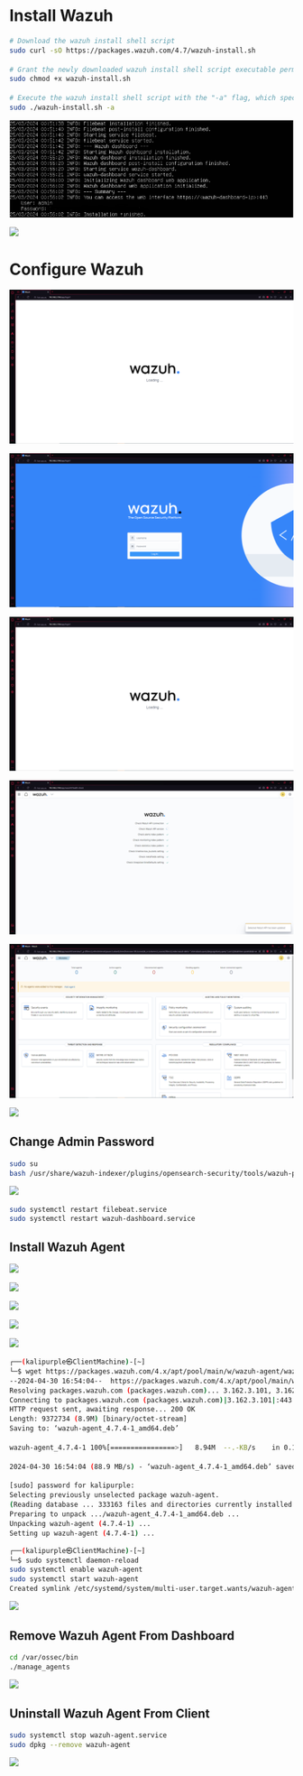 # Install Wazuh

```Bash
# Download the wazuh install shell script
sudo curl -sO https://packages.wazuh.com/4.7/wazuh-install.sh

# Grant the newly downloaded wazuh install shell script executable permissions
sudo chmod +x wazuh-install.sh

# Execute the wazuh install shell script with the "-a" flag, which specifies the script to install and configure Wazuh server, Wazuh indexer, and Wazuh dashboard
sudo ./wazuh-install.sh -a
```

![](https://github.com/JonmarCorpuz/Documentations/blob/main/Wazuh/Assets/Capture.PNG)

![](https://github.com/JonmarCorpuz/SecondBrain/blob/main/Assets/Whitespace.png)

# Configure Wazuh

![](https://github.com/JonmarCorpuz/Documentations/blob/main/Wazuh/Assets/Wazuh%20pt1.PNG)

![](https://github.com/JonmarCorpuz/Documentations/blob/main/Wazuh/Assets/Wazuh%20pt2.PNG)

![](https://github.com/JonmarCorpuz/Documentations/blob/main/Wazuh/Assets/Wazuh%20pt1.PNG)

![](https://github.com/JonmarCorpuz/Documentations/blob/main/Wazuh/Assets/Wazuh%20pt4.PNG)

![](https://github.com/JonmarCorpuz/Documentations/blob/main/Wazuh/Assets/Wazuh%20pt5.PNG)

![](https://github.com/JonmarCorpuz/SecondBrain/blob/main/Assets/Whitespace.png)

## Change Admin Password

```Bash
sudo su
bash /usr/share/wazuh-indexer/plugins/opensearch-security/tools/wazuh-passwords-tool.sh -u admin -p <NEW PASSWORD>
```

![](https://github.com/JonmarCorpuz/Procedures/blob/main/Wazuh/Assets/Change%20Wazuh%20Password%20pt1.jpg)

```Bash
sudo systemctl restart filebeat.service
sudo systemctl restart wazuh-dashboard.service
```

## Install Wazuh Agent

![](https://github.com/JonmarCorpuz/Procedures/blob/main/Wazuh/Assets/Install%20Wazuh%20Agent%20pt1.jpg)

![](https://github.com/JonmarCorpuz/Procedures/blob/main/Wazuh/Assets/Install%20Wazuh%20Agent%20pt2.jpg)

![](https://github.com/JonmarCorpuz/Procedures/blob/main/Wazuh/Assets/Install%20Wazuh%20Agent%20pt3.jpg)

![](https://github.com/JonmarCorpuz/Procedures/blob/main/Wazuh/Assets/Install%20Wazuh%20Agent%20pt4.jpg)

![](https://github.com/JonmarCorpuz/Procedures/blob/main/Wazuh/Assets/Install%20Wazuh%20Agent%20pt5.jpg)

```Bash
┌──(kalipurple㉿ClientMachine)-[~]
└─$ wget https://packages.wazuh.com/4.x/apt/pool/main/w/wazuh-agent/wazuh-agent_4.7.4-1_amd64.deb && sudo WAZUH_MANAGER='10.4.0.58' WAZUH_AGENT_GROUP='default' WAZUH_AGENT_NAME='KaliPurple' dpkg -i ./wazuh-agent_4.7.4-1_amd64.deb
--2024-04-30 16:54:04--  https://packages.wazuh.com/4.x/apt/pool/main/w/wazuh-agent/wazuh-agent_4.7.4-1_amd64.deb
Resolving packages.wazuh.com (packages.wazuh.com)... 3.162.3.101, 3.162.3.62, 3.162.3.64, ...
Connecting to packages.wazuh.com (packages.wazuh.com)|3.162.3.101|:443... connected.
HTTP request sent, awaiting response... 200 OK
Length: 9372734 (8.9M) [binary/octet-stream]
Saving to: ‘wazuh-agent_4.7.4-1_amd64.deb’

wazuh-agent_4.7.4-1 100%[================>]   8.94M  --.-KB/s    in 0.1s    

2024-04-30 16:54:04 (88.9 MB/s) - ‘wazuh-agent_4.7.4-1_amd64.deb’ saved [9372734/9372734]

[sudo] password for kalipurple: 
Selecting previously unselected package wazuh-agent.
(Reading database ... 333163 files and directories currently installed.)
Preparing to unpack .../wazuh-agent_4.7.4-1_amd64.deb ...
Unpacking wazuh-agent (4.7.4-1) ...
Setting up wazuh-agent (4.7.4-1) ...
```

```Bash
┌──(kalipurple㉿ClientMachine)-[~]
└─$ sudo systemctl daemon-reload
sudo systemctl enable wazuh-agent
sudo systemctl start wazuh-agent
Created symlink /etc/systemd/system/multi-user.target.wants/wazuh-agent.service → /lib/systemd/system/wazuh-agent.service.
```

![](https://github.com/JonmarCorpuz/Procedures/blob/main/Wazuh/Assets/Install%20Wazuh%20Agent%20pt6.jpg)

## Remove Wazuh Agent From Dashboard

```Bash
cd /var/ossec/bin
./manage_agents
```

![](https://github.com/JonmarCorpuz/Procedures/blob/main/Wazuh/Assets/Remove%20Wazuh%20Agent%20pt1.jpg)

## Uninstall Wazuh Agent From Client

```Bash
sudo systemctl stop wazuh-agent.service
sudo dpkg --remove wazuh-agent
```

![](https://github.com/JonmarCorpuz/Procedures/blob/main/Wazuh/Assets/Delete%20Wazuh%20Agent%20From%20Client.jpg)
